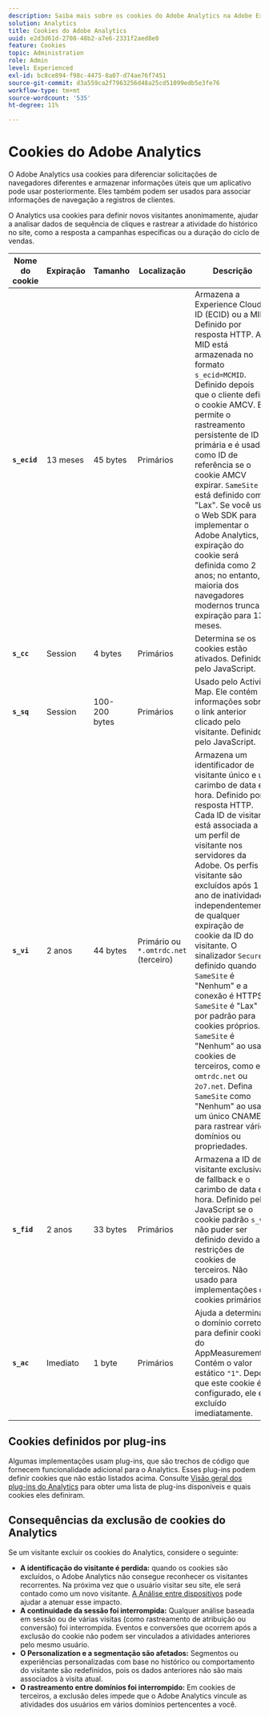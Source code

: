```yaml
---
description: Saiba mais sobre os cookies do Adobe Analytics na Adobe Experience Cloud.
solution: Analytics
title: Cookies do Adobe Analytics
uuid: e2d3d61d-2708-48b2-a7e6-2331f2aed8e0
feature: Cookies
topic: Administration
role: Admin
level: Experienced
exl-id: bc8ce894-f98c-4475-8a07-d74ae76f7451
source-git-commit: d3a559ca2f7963256d48a25cd51099edb5e3fe76
workflow-type: tm+mt
source-wordcount: '535'
ht-degree: 11%

---
```


# Cookies do Adobe Analytics

O Adobe Analytics usa cookies para diferenciar solicitações de navegadores diferentes e armazenar informações úteis que um aplicativo pode usar posteriormente. Eles também podem ser usados para associar informações de navegação a registros de clientes.

O Analytics usa cookies para definir novos visitantes anonimamente, ajudar a analisar dados de sequência de cliques e rastrear a atividade do histórico no site, como a resposta a campanhas específicas ou a duração do ciclo de vendas.

| Nome do cookie | Expiração | Tamanho | Localização | Descrição |
| --- | --- | --- | --- | --- |
| **`s_ecid`** | 13 meses | 45 bytes | Primários | Armazena a Experience Cloud ID (ECID) ou a MID. Definido por resposta HTTP. A MID está armazenada no formato `s_ecid=MCMID`. Definido depois que o cliente define o cookie AMCV. Ela permite o rastreamento persistente de ID primária e é usada como ID de referência se o cookie AMCV expirar. `SameSite` está definido como &quot;Lax&quot;. Se você usar o Web SDK para implementar o Adobe Analytics, a expiração do cookie será definida como 2 anos; no entanto, a maioria dos navegadores modernos trunca a expiração para 13 meses. |
| **`s_cc`** | Session | 4 bytes | Primários | Determina se os cookies estão ativados. Definido pelo JavaScript. |
| **`s_sq`** | Session | 100-200 bytes | Primários | Usado pelo Activity Map. Ele contém informações sobre o link anterior clicado pelo visitante. Definido pelo JavaScript. |
| **`s_vi`** | 2 anos | 44 bytes | Primário ou `*.omtrdc.net` (terceiro) | Armazena um identificador de visitante único e um carimbo de data e hora. Definido por resposta HTTP. Cada ID de visitante está associada a um perfil de visitante nos servidores da Adobe. Os perfis do visitante são excluídos após 1 ano de inatividade, independentemente de qualquer expiração de cookie da ID do visitante. O sinalizador `Secure` é definido quando `SameSite` é &quot;Nenhum&quot; e a conexão é HTTPS. `SameSite` é &quot;Lax&quot; por padrão para cookies próprios. `SameSite` é &quot;Nenhum&quot; ao usar cookies de terceiros, como em `omtrdc.net` ou `2o7.net`. Defina `SameSite` como &quot;Nenhum&quot; ao usar um único CNAME para rastrear vários domínios ou propriedades. |
| **`s_fid`** | 2 anos | 33 bytes | Primários | Armazena a ID de visitante exclusiva de fallback e o carimbo de data e hora. Definido pelo JavaScript se o cookie padrão `s_vi` não puder ser definido devido a restrições de cookies de terceiros. Não usado para implementações de cookies primários. |
| **`s_ac`** | Imediato | 1 byte | Primários | Ajuda a determinar o domínio correto para definir cookies do AppMeasurement. Contém o valor estático `"1"`. Depois que este cookie é configurado, ele é excluído imediatamente. |

## Cookies definidos por plug-ins

Algumas implementações usam plug-ins, que são trechos de código que fornecem funcionalidade adicional para o Analytics. Esses plug-ins podem definir cookies que não estão listados acima. Consulte [Visão geral dos plug-ins do Analytics](https://experienceleague.adobe.com/en/docs/analytics/implementation/vars/plugins/impl-plugins) para obter uma lista de plug-ins disponíveis e quais cookies eles definiram.

## Consequências da exclusão de cookies do Analytics

Se um visitante excluir os cookies do Analytics, considere o seguinte:

* **A identificação do visitante é perdida:** quando os cookies são excluídos, o Adobe Analytics não consegue reconhecer os visitantes recorrentes. Na próxima vez que o usuário visitar seu site, ele será contado como um novo visitante. [A Análise entre dispositivos](https://experienceleague.adobe.com/en/docs/analytics/components/cda/overview) pode ajudar a atenuar esse impacto.
* **A continuidade da sessão foi interrompida:** Qualquer análise baseada em sessão ou de várias visitas (como rastreamento de atribuição ou conversão) foi interrompida. Eventos e conversões que ocorrem após a exclusão do cookie não podem ser vinculados a atividades anteriores pelo mesmo usuário.
* **O Personalization e a segmentação são afetados:** Segmentos ou experiências personalizadas com base no histórico ou comportamento do visitante são redefinidos, pois os dados anteriores não são mais associados à visita atual.
* **O rastreamento entre domínios foi interrompido:** Em cookies de terceiros, a exclusão deles impede que o Adobe Analytics vincule as atividades dos usuários em vários domínios pertencentes a você.
